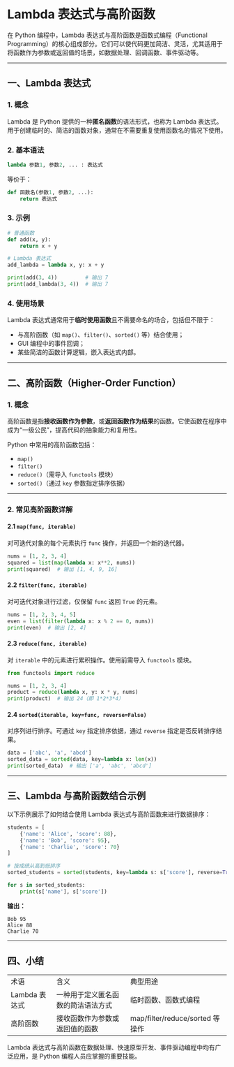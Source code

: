 # Lambda 表达式与高阶函数

在 Python 编程中，Lambda 表达式与高阶函数是函数式编程（Functional Programming）的核心组成部分。它们可以使代码更加简洁、灵活，尤其适用于将函数作为参数或返回值的场景，如数据处理、回调函数、事件驱动等。

---

## 一、Lambda 表达式

### 1. 概念

Lambda 是 Python 提供的一种**匿名函数**的语法形式，也称为 Lambda 表达式。用于创建临时的、简洁的函数对象，通常在不需要重复使用函数名的情况下使用。

### 2. 基本语法

```python
lambda 参数1, 参数2, ... : 表达式
```

等价于：

```python
def 函数名(参数1, 参数2, ...):
    return 表达式
```

### 3. 示例

```python
# 普通函数
def add(x, y):
    return x + y

# Lambda 表达式
add_lambda = lambda x, y: x + y

print(add(3, 4))         # 输出 7
print(add_lambda(3, 4))  # 输出 7
```

### 4. 使用场景

Lambda 表达式通常用于**临时使用函数**且不需要命名的场合，包括但不限于：

- 与高阶函数（如 `map()`、`filter()`、`sorted()` 等）结合使用；
- GUI 编程中的事件回调；
- 某些简洁的函数计算逻辑，嵌入表达式内部。

---

## 二、高阶函数（Higher-Order Function）

### 1. 概念

高阶函数是指**接收函数作为参数**，或**返回函数作为结果**的函数。它使函数在程序中成为“一级公民”，提高代码的抽象能力和复用性。

Python 中常用的高阶函数包括：

- `map()`
- `filter()`
- `reduce()`（需导入 `functools` 模块）
- `sorted()`（通过 `key` 参数指定排序依据）

---

### 2. 常见高阶函数详解

#### 2.1 `map(func, iterable)`

对可迭代对象的每个元素执行 `func` 操作，并返回一个新的迭代器。

```python
nums = [1, 2, 3, 4]
squared = list(map(lambda x: x**2, nums))
print(squared)  # 输出 [1, 4, 9, 16]
```

#### 2.2 `filter(func, iterable)`

对可迭代对象进行过滤，仅保留 `func` 返回 `True` 的元素。

```python
nums = [1, 2, 3, 4, 5]
even = list(filter(lambda x: x % 2 == 0, nums))
print(even)  # 输出 [2, 4]
```

#### 2.3 `reduce(func, iterable)`

对 `iterable` 中的元素进行累积操作。使用前需导入 `functools` 模块。

```python
from functools import reduce

nums = [1, 2, 3, 4]
product = reduce(lambda x, y: x * y, nums)
print(product)  # 输出 24（即 1*2*3*4）
```

#### 2.4 `sorted(iterable, key=func, reverse=False)`

对序列进行排序。可通过 `key` 指定排序依据，通过 `reverse` 指定是否反转排序结果。

```python
data = ['abc', 'a', 'abcd']
sorted_data = sorted(data, key=lambda x: len(x))
print(sorted_data)  # 输出 ['a', 'abc', 'abcd']
```

---

## 三、Lambda 与高阶函数结合示例

以下示例展示了如何结合使用 Lambda 表达式与高阶函数来进行数据排序：

```python
students = [
    {'name': 'Alice', 'score': 88},
    {'name': 'Bob', 'score': 95},
    {'name': 'Charlie', 'score': 70}
]

# 按成绩从高到低排序
sorted_students = sorted(students, key=lambda s: s['score'], reverse=True)

for s in sorted_students:
    print(s['name'], s['score'])
```

**输出：**

```
Bob 95  
Alice 88  
Charlie 70
```

---

## 四、小结

|   |   |   |
|---|---|---|
|术语|含义|典型用途|
|Lambda 表达式|一种用于定义匿名函数的简洁语法方式|临时函数、函数式编程|
|高阶函数|接收函数作为参数或返回值的函数|map/filter/reduce/sorted 等操作|

Lambda 表达式与高阶函数在数据处理、快速原型开发、事件驱动编程中均有广泛应用，是 Python 编程人员应掌握的重要技能。
